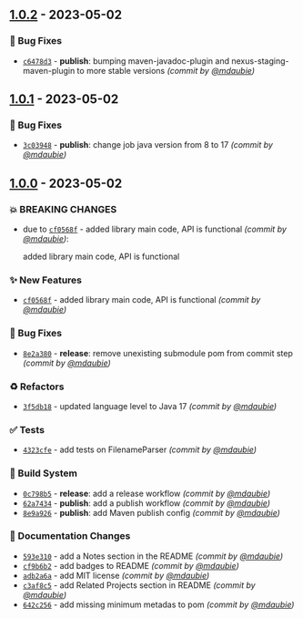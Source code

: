 
## [1.0.2] - 2023-05-02
### :bug: Bug Fixes
- [`c6478d3`](https://github.com/mdaubie/torrent-name-parser/commit/c6478d3f68bff64a415fd3a5f02785dc9ffb5f5f) - **publish**: bumping maven-javadoc-plugin and nexus-staging-maven-plugin to more stable versions *(commit by [@mdaubie](https://github.com/mdaubie))*


## [1.0.1] - 2023-05-02
### :bug: Bug Fixes
- [`3c03948`](https://github.com/mdaubie/torrent-name-parser/commit/3c03948f0ba1fa473f31f946293b383a2b583a7f) - **publish**: change job java version from 8 to 17 *(commit by [@mdaubie](https://github.com/mdaubie))*


## [1.0.0] - 2023-05-02
### :boom: BREAKING CHANGES
- due to [`cf0568f`](https://github.com/mdaubie/torrent-name-parser/commit/cf0568fa5ebc57a4d2fa08dbb7336637f93d6af2) - added library main code, API is functional *(commit by [@mdaubie](https://github.com/mdaubie))*:

  added library main code, API is functional


### :sparkles: New Features
- [`cf0568f`](https://github.com/mdaubie/torrent-name-parser/commit/cf0568fa5ebc57a4d2fa08dbb7336637f93d6af2) - added library main code, API is functional *(commit by [@mdaubie](https://github.com/mdaubie))*

### :bug: Bug Fixes
- [`8e2a380`](https://github.com/mdaubie/torrent-name-parser/commit/8e2a380222f6d6f47068e71d5975edc47b6cd71c) - **release**: remove unexisting submodule pom from commit step *(commit by [@mdaubie](https://github.com/mdaubie))*

### :recycle: Refactors
- [`3f5db18`](https://github.com/mdaubie/torrent-name-parser/commit/3f5db18c80a6a3c7fea33ab1a7073c33f6088e87) - updated language level to Java 17 *(commit by [@mdaubie](https://github.com/mdaubie))*

### :white_check_mark: Tests
- [`4323cfe`](https://github.com/mdaubie/torrent-name-parser/commit/4323cfe84e7ebea9f80b351bafc51c2407ccb064) - add tests on FilenameParser *(commit by [@mdaubie](https://github.com/mdaubie))*

### :construction_worker: Build System
- [`0c798b5`](https://github.com/mdaubie/torrent-name-parser/commit/0c798b5b98e1b2ffa69b7da5970962ca0f3c644b) - **release**: add a release workflow *(commit by [@mdaubie](https://github.com/mdaubie))*
- [`62a7434`](https://github.com/mdaubie/torrent-name-parser/commit/62a74346d3c824a1b7474a54fac3de02045270da) - **publish**: add a publish workflow *(commit by [@mdaubie](https://github.com/mdaubie))*
- [`8e9a926`](https://github.com/mdaubie/torrent-name-parser/commit/8e9a9264a024fb9dbec5b305b4e6378a1d5796cb) - **publish**: add Maven publish config *(commit by [@mdaubie](https://github.com/mdaubie))*

### :memo: Documentation Changes
- [`593e310`](https://github.com/mdaubie/torrent-name-parser/commit/593e3101172f09509ae69a71426bf1bdc31bd9c0) - add a Notes section in the README *(commit by [@mdaubie](https://github.com/mdaubie))*
- [`cf9b6b2`](https://github.com/mdaubie/torrent-name-parser/commit/cf9b6b262b4b209e04220f030582e62eac91c209) - add badges to README *(commit by [@mdaubie](https://github.com/mdaubie))*
- [`adb2a6a`](https://github.com/mdaubie/torrent-name-parser/commit/adb2a6ab4d76455e9419021155da3d2289f0bad7) - add MIT license *(commit by [@mdaubie](https://github.com/mdaubie))*
- [`c3af8c5`](https://github.com/mdaubie/torrent-name-parser/commit/c3af8c52337467618b8871bd9e5c40dc471c4818) - add Related Projects section in README *(commit by [@mdaubie](https://github.com/mdaubie))*
- [`642c256`](https://github.com/mdaubie/torrent-name-parser/commit/642c2565df70dea27a205fefb9bddca096134216) - add missing minimum metadas to pom *(commit by [@mdaubie](https://github.com/mdaubie))*


[1.0.0]: https://github.com/mdaubie/torrent-name-parser/compare/0.0.0...1.0.0
[1.0.1]: https://github.com/mdaubie/torrent-name-parser/compare/1.0.0...1.0.1
[1.0.2]: https://github.com/mdaubie/torrent-name-parser/compare/1.0.1...1.0.2